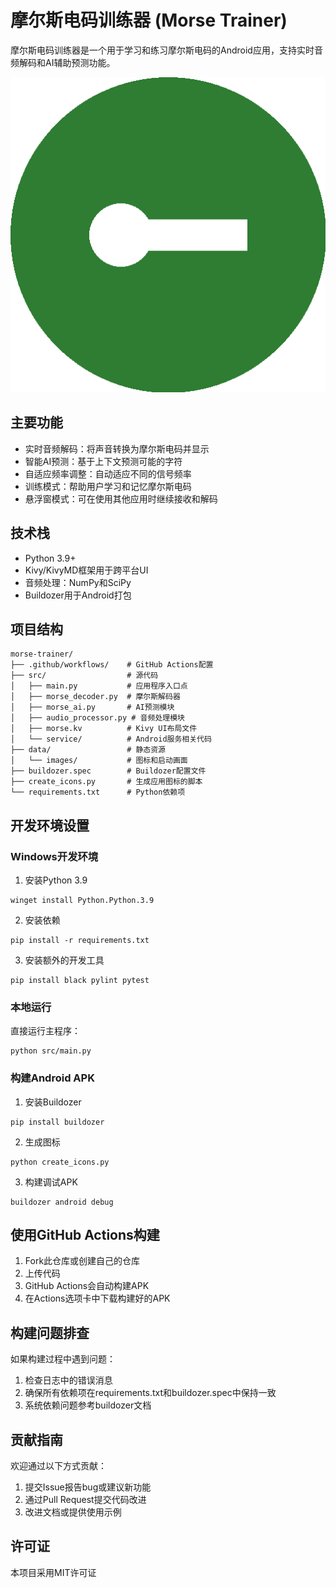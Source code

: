 # 摩尔斯电码训练器 (Morse Trainer)

摩尔斯电码训练器是一个用于学习和练习摩尔斯电码的Android应用，支持实时音频解码和AI辅助预测功能。

![Morse Trainer Logo](data/images/icon.png)

## 主要功能

- 实时音频解码：将声音转换为摩尔斯电码并显示
- 智能AI预测：基于上下文预测可能的字符
- 自适应频率调整：自动适应不同的信号频率
- 训练模式：帮助用户学习和记忆摩尔斯电码
- 悬浮窗模式：可在使用其他应用时继续接收和解码

## 技术栈

- Python 3.9+
- Kivy/KivyMD框架用于跨平台UI
- 音频处理：NumPy和SciPy
- Buildozer用于Android打包

## 项目结构

```
morse-trainer/
├── .github/workflows/    # GitHub Actions配置
├── src/                  # 源代码
│   ├── main.py           # 应用程序入口点
│   ├── morse_decoder.py  # 摩尔斯解码器
│   ├── morse_ai.py       # AI预测模块
│   ├── audio_processor.py # 音频处理模块
│   ├── morse.kv          # Kivy UI布局文件
│   └── service/          # Android服务相关代码
├── data/                 # 静态资源
│   └── images/           # 图标和启动画面
├── buildozer.spec        # Buildozer配置文件
├── create_icons.py       # 生成应用图标的脚本
└── requirements.txt      # Python依赖项
```

## 开发环境设置

### Windows开发环境

1. 安装Python 3.9
```
winget install Python.Python.3.9
```

2. 安装依赖
```
pip install -r requirements.txt
```

3. 安装额外的开发工具
```
pip install black pylint pytest
```

### 本地运行

直接运行主程序：
```
python src/main.py
```

### 构建Android APK

1. 安装Buildozer
```
pip install buildozer
```

2. 生成图标
```
python create_icons.py
```

3. 构建调试APK
```
buildozer android debug
```

## 使用GitHub Actions构建

1. Fork此仓库或创建自己的仓库
2. 上传代码
3. GitHub Actions会自动构建APK
4. 在Actions选项卡中下载构建好的APK

## 构建问题排查

如果构建过程中遇到问题：

1. 检查日志中的错误消息
2. 确保所有依赖项在requirements.txt和buildozer.spec中保持一致
3. 系统依赖问题参考buildozer文档

## 贡献指南

欢迎通过以下方式贡献：

1. 提交Issue报告bug或建议新功能
2. 通过Pull Request提交代码改进
3. 改进文档或提供使用示例

## 许可证

本项目采用MIT许可证 